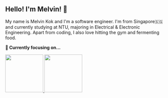 <h2>Hello! I'm Melvin! 👋</h2>

My name is Melvin Kok and I'm a software engineer. I'm from Singapore🇸🇬 and currently studying at NTU, majoring in Electrical & Electronic Engineering. Apart from coding, I also love hitting the gym and fermenting food. 

<strong>🔭 Currently focusing on...</strong>

<a href="https://github.com/melvinkokxw/stroustrup-ppp">
    <img src="https://github-readme-stats.vercel.app/api/pin/?username=melvinkokxw&repo=stroustrup-ppp&theme=dark" height=120>
</a>

<a href="https://github.com/melvinkokxw/improving-dl-accuracy-gan">
    <img src="https://github-readme-stats.vercel.app/api/pin/?username=melvinkokxw&repo=improving-dl-accuracy-gan&theme=dark" height=120>
</a>
<!--
**melvinkokxw/melvinkokxw** is a ✨ _special_ ✨ repository because its `README.md` (this file) appears on your GitHub profile.

Here are some ideas to get you started:

- 🔭 I’m currently working on ...
- 🌱 I’m currently learning ...
- 👯 I’m looking to collaborate on ...
- 🤔 I’m looking for help with ...
- 💬 Ask me about ...
- 📫 How to reach me: ...
- 😄 Pronouns: ...
- ⚡ Fun fact: ...
-->
